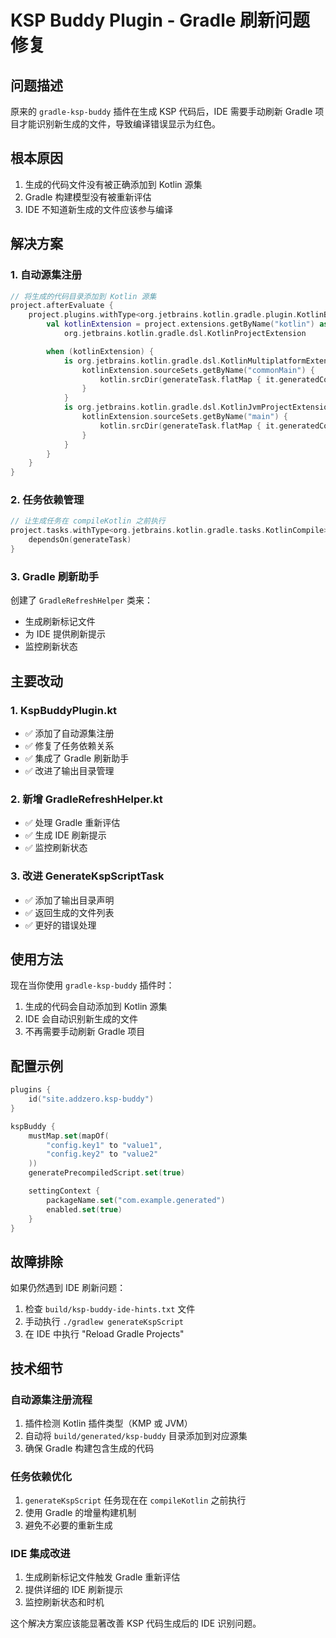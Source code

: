 # KSP Buddy Plugin - Gradle 刷新问题修复

## 问题描述
原来的 `gradle-ksp-buddy` 插件在生成 KSP 代码后，IDE 需要手动刷新 Gradle 项目才能识别新生成的文件，导致编译错误显示为红色。

## 根本原因
1. 生成的代码文件没有被正确添加到 Kotlin 源集
2. Gradle 构建模型没有被重新评估
3. IDE 不知道新生成的文件应该参与编译

## 解决方案

### 1. 自动源集注册
```kotlin
// 将生成的代码目录添加到 Kotlin 源集
project.afterEvaluate {
    project.plugins.withType<org.jetbrains.kotlin.gradle.plugin.KotlinBasePlugin> {
        val kotlinExtension = project.extensions.getByName("kotlin") as
            org.jetbrains.kotlin.gradle.dsl.KotlinProjectExtension

        when (kotlinExtension) {
            is org.jetbrains.kotlin.gradle.dsl.KotlinMultiplatformExtension -> {
                kotlinExtension.sourceSets.getByName("commonMain") {
                    kotlin.srcDir(generateTask.flatMap { it.generatedCodeOutputDir })
                }
            }
            is org.jetbrains.kotlin.gradle.dsl.KotlinJvmProjectExtension -> {
                kotlinExtension.sourceSets.getByName("main") {
                    kotlin.srcDir(generateTask.flatMap { it.generatedCodeOutputDir })
                }
            }
        }
    }
}
```

### 2. 任务依赖管理
```kotlin
// 让生成任务在 compileKotlin 之前执行
project.tasks.withType<org.jetbrains.kotlin.gradle.tasks.KotlinCompile>().configureEach {
    dependsOn(generateTask)
}
```

### 3. Gradle 刷新助手
创建了 `GradleRefreshHelper` 类来：
- 生成刷新标记文件
- 为 IDE 提供刷新提示
- 监控刷新状态

## 主要改动

### 1. KspBuddyPlugin.kt
- ✅ 添加了自动源集注册
- ✅ 修复了任务依赖关系
- ✅ 集成了 Gradle 刷新助手
- ✅ 改进了输出目录管理

### 2. 新增 GradleRefreshHelper.kt
- ✅ 处理 Gradle 重新评估
- ✅ 生成 IDE 刷新提示
- ✅ 监控刷新状态

### 3. 改进 GenerateKspScriptTask
- ✅ 添加了输出目录声明
- ✅ 返回生成的文件列表
- ✅ 更好的错误处理

## 使用方法

现在当你使用 `gradle-ksp-buddy` 插件时：

1. 生成的代码会自动添加到 Kotlin 源集
2. IDE 会自动识别新生成的文件
3. 不再需要手动刷新 Gradle 项目

## 配置示例

```kotlin
plugins {
    id("site.addzero.ksp-buddy")
}

kspBuddy {
    mustMap.set(mapOf(
        "config.key1" to "value1",
        "config.key2" to "value2"
    ))
    generatePrecompiledScript.set(true)

    settingContext {
        packageName.set("com.example.generated")
        enabled.set(true)
    }
}
```

## 故障排除

如果仍然遇到 IDE 刷新问题：

1. 检查 `build/ksp-buddy-ide-hints.txt` 文件
2. 手动执行 `./gradlew generateKspScript`
3. 在 IDE 中执行 "Reload Gradle Projects"

## 技术细节

### 自动源集注册流程
1. 插件检测 Kotlin 插件类型（KMP 或 JVM）
2. 自动将 `build/generated/ksp-buddy` 目录添加到对应源集
3. 确保 Gradle 构建包含生成的代码

### 任务依赖优化
1. `generateKspScript` 任务现在在 `compileKotlin` 之前执行
2. 使用 Gradle 的增量构建机制
3. 避免不必要的重新生成

### IDE 集成改进
1. 生成刷新标记文件触发 Gradle 重新评估
2. 提供详细的 IDE 刷新提示
3. 监控刷新状态和时机

这个解决方案应该能显著改善 KSP 代码生成后的 IDE 识别问题。